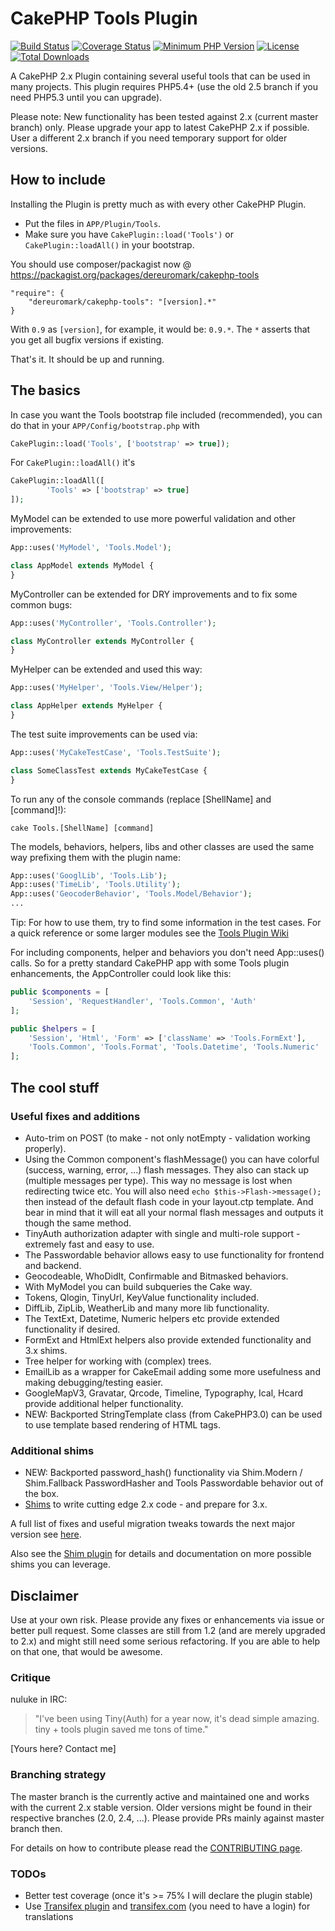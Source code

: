 # CakePHP Tools Plugin
[![Build Status](https://api.travis-ci.org/dereuromark/cakephp-tools.svg?branch=2.x)](https://travis-ci.org/dereuromark/cakephp-tools)
[![Coverage Status](https://img.shields.io/codecov/c/github/dereuromark/cakephp-tools/2.x.svg)](https://codecov.io/github/dereuromark/cakephp-tools?branch=2.x)
[![Minimum PHP Version](http://img.shields.io/badge/php-%3E%3D%205.4-8892BF.svg)](https://php.net/)
[![License](https://poser.pugx.org/dereuromark/cakephp-tools/license.svg)](https://packagist.org/packages/dereuromark/cakephp-tools)
[![Total Downloads](https://poser.pugx.org/dereuromark/cakephp-tools/d/total.svg)](https://packagist.org/packages/dereuromark/cakephp-tools)

A CakePHP 2.x Plugin containing several useful tools that can be used in many projects.
This plugin requires PHP5.4+ (use the old 2.5 branch if you need PHP5.3 until you can upgrade).

Please note: New functionality has been tested against 2.x (current master branch) only.
Please upgrade your app to latest CakePHP 2.x if possible.
User a different 2.x branch if you need temporary support for older versions.

## How to include
Installing the Plugin is pretty much as with every other CakePHP Plugin.

* Put the files in `APP/Plugin/Tools`.
* Make sure you have `CakePlugin::load('Tools')` or `CakePlugin::loadAll()` in your bootstrap.

You should use composer/packagist now @ https://packagist.org/packages/dereuromark/cakephp-tools

```
"require": {
	"dereuromark/cakephp-tools": "[version].*"
}
```
With `0.9` as `[version]`, for example, it would be: `0.9.*`.
The `*` asserts that you get all bugfix versions if existing.

That's it. It should be up and running.

## The basics

In case you want the Tools bootstrap file included (recommended), you can do that in your `APP/Config/bootstrap.php` with

```php
CakePlugin::load('Tools', ['bootstrap' => true]);
```

For `CakePlugin::loadAll()` it's

```php
CakePlugin::loadAll([
		'Tools' => ['bootstrap' => true]
]);
```

MyModel can be extended to use more powerful validation and other improvements:

```php
App::uses('MyModel', 'Tools.Model');

class AppModel extends MyModel {
}
```

MyController can be extended for DRY improvements and to fix some common bugs:

```php
App::uses('MyController', 'Tools.Controller');

class MyController extends MyController {
}
```

MyHelper can be extended and used this way:

```php
App::uses('MyHelper', 'Tools.View/Helper');

class AppHelper extends MyHelper {
}
```

The test suite improvements can be used via:

```php
App::uses('MyCakeTestCase', 'Tools.TestSuite');

class SomeClassTest extends MyCakeTestCase {
}
```

To run any of the console commands (replace [ShellName] and [command]!):

    cake Tools.[ShellName] [command]

The models, behaviors, helpers, libs and other classes are used the same way prefixing them with the plugin name:

```php
App::uses('GooglLib', 'Tools.Lib');
App::uses('TimeLib', 'Tools.Utility');
App::uses('GeocoderBehavior', 'Tools.Model/Behavior');
...
```

Tip: For how to use them, try to find some information in the test cases.
For a quick reference or some larger modules see the [Tools Plugin Wiki](https://github.com/dereuromark/cakephp-tools/wiki)

For including components, helper and behaviors you don't need App::uses() calls.
So for a pretty standard CakePHP app with some Tools plugin enhancements, the AppController could look like this:
```php
public $components = [
	'Session', 'RequestHandler', 'Tools.Common', 'Auth'
];

public $helpers = [
	'Session', 'Html', 'Form' => ['className' => 'Tools.FormExt'],
	'Tools.Common', 'Tools.Format', 'Tools.Datetime', 'Tools.Numeric'
];
```

## The cool stuff

### Useful fixes and additions

* Auto-trim on POST (to make - not only notEmpty - validation working properly).
* Using the Common component's flashMessage() you can have colorful (success, warning, error, ...) flash messages.
  They also can stack up (multiple messages per type). This way no message is lost when redirecting twice etc.
  You will also need `echo $this->Flash->message();` then instead of the default flash code in your layout.ctp template.
  And bear in mind that it will eat all your normal flash messages and outputs it though the same method.
* TinyAuth authorization adapter with single and multi-role support - extremely fast and easy to use.
* The Passwordable behavior allows easy to use functionality for frontend and backend.
* Geocodeable, WhoDidIt, Confirmable and Bitmasked behaviors.
* With MyModel you can build subqueries the Cake way.
* Tokens, Qlogin, TinyUrl, KeyValue functionality included.
* DiffLib, ZipLib, WeatherLib and many more lib functionality.
* The TextExt, Datetime, Numeric helpers etc provide extended functionality if desired.
* FormExt and HtmlExt helpers also provide extended functionality and 3.x shims.
* Tree helper for working with (complex) trees.
* EmailLib as a wrapper for CakeEmail adding some more usefulness and making debugging/testing easier.
* GoogleMapV3, Gravatar, Qrcode, Timeline, Typography, Ical, Hcard provide additional helper functionality.
* NEW: Backported StringTemplate class (from CakePHP3.0) can be used to use template based rendering of HTML tags.

### Additional shims
* NEW: Backported password_hash() functionality via Shim.Modern / Shim.Fallback PasswordHasher and Tools Passwordable behavior out of the box.
* [Shims](docs/Shims.md) to write cutting edge 2.x code - and prepare for 3.x.

A full list of fixes and useful migration tweaks towards the next major version see [here](https://github.com/dereuromark/cakephp-tools/wiki/Included-fixes-and-migration-tweaks).

Also see the [Shim plugin](https://github.com/dereuromark/cakephp-shim) for details and documentation on more possible shims you can leverage.


## Disclaimer
Use at your own risk. Please provide any fixes or enhancements via issue or better pull request.
Some classes are still from 1.2 (and are merely upgraded to 2.x) and might still need some serious refactoring.
If you are able to help on that one, that would be awesome.

### Critique

nuluke in IRC:
> "I've been using Tiny(Auth) for a year now, it's dead simple amazing. tiny + tools plugin saved me tons of time."

[Yours here? Contact me]

### Branching strategy
The master branch is the currently active and maintained one and works with the current 2.x stable version.
Older versions might be found in their respective branches (2.0, 2.4, ...).
Please provide PRs mainly against master branch then.

For details on how to contribute please read the [CONTRIBUTING page](CONTRIBUTING.md).

### TODOs

* Better test coverage (once it's >= 75% I will declare the plugin stable)
* Use [Transifex plugin](https://github.com/dereuromark/cakephp-transifex) and [transifex.com](https://www.transifex.com/projects/p/tools/resources/) (you need to have a login) for translations
